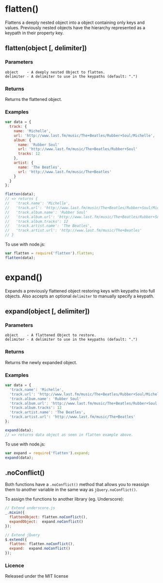 flatten()
=========

Flattens a deeply nested object into a object containing only keys and
values. Previously nested objects have the hierarchy represented as
a keypath in their property key.

flatten(object [, delimiter])
-----------------------------

### Parameters

    object    - A deeply nested Object to flatten.
    delimiter - A delimiter to use in the keypaths (default: ".")

### Returns

Returns the flattened object.

### Examples

```javascript
var data = {
  track: {
    name: 'Michelle',
    url: 'http://www.last.fm/music/The+Beatles/Rubber+Soul/Michelle',
    album: {
      name: 'Rubber Soul'
      url: 'http://www.last.fm/music/The+Beatles/Rubber+Soul'
      tracks: 12
    },
    artist: {
      name: 'The Beatles',
      url: 'http://www.last.fm/music/The+Beatles'
    }
  }
};

flatten(data);
// => returns {
//   'track.name': 'Michelle',
//   'track.url': 'http://www.last.fm/music/The+Beatles/Rubber+Soul/Michelle',
//   'track.album.name': 'Rubber Soul'
//   'track.album.url': 'http://www.last.fm/music/The+Beatles/Rubber+Soul'
//   'track.album.tracks': 12
//   'track.artist.name': 'The Beatles',
//   'track.artist.url': 'http://www.last.fm/music/The+Beatles'
// }
```

To use with node.js:

```javascript
var flatten = require('flatten').flatten;
flatten(data);
```

expand()
========

Expands a previously flattened object restoring keys with keypaths
into full objects. Also accepts an optional `delimiter` to manually
specify a keypath.

expand(object [, delimiter])
----------------------------

### Parameters

    object    - A flattened Object to restore.
    delimiter - A delimiter to use in the keypaths (default: ".")

### Returns

Returns the newly expanded object.

### Examples

```javascript
var data = {
  'track.name': 'Michelle',
  'track.url': 'http://www.last.fm/music/The+Beatles/Rubber+Soul/Michelle',
  'track.album.name': 'Rubber Soul'
  'track.album.url': 'http://www.last.fm/music/The+Beatles/Rubber+Soul'
  'track.album.tracks': 12
  'track.artist.name': 'The Beatles',
  'track.artist.url': 'http://www.last.fm/music/The+Beatles'
};

expand(data);
// => returns data object as seen in flatten example above.
```

To use with node.js:

```javascript
var expand = require('flatten').expand;
expand(data);
```

.noConflict()
-------------

Both functions have a `.noConflict()` method that allows you to reassign
them to another variable in the same way as `jQuery.noConflict()`.

To assign the functions to another library (eg. Underscore):

```javascript
// Extend underscore.js
_.mixin({
  flattenObject: flatten.noConflict(),
  expandObject:  expand.noConflict()
});

// Extend jQuery
$.extend({
  flatten: flatten.noConflict(),
  expand:  expand.noConflict()
});
```

### Licence

Released under the MIT license
